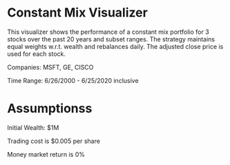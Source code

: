 # Constant Mix Visualizer

This visualizer shows the performance of a constant mix portfolio for 3 stocks over the past 20 years and subset ranges. The strategy maintains equal weights w.r.t. wealth and rebalances daily. The adjusted close price is used for each stock.

Companies: MSFT, GE, CISCO

Time Range: 6/26/2000 - 6/25/2020 inclusive 

# Assumptionss

Initial Wealth: $1M

Trading cost is $0.005 per share

Money market return is 0%
